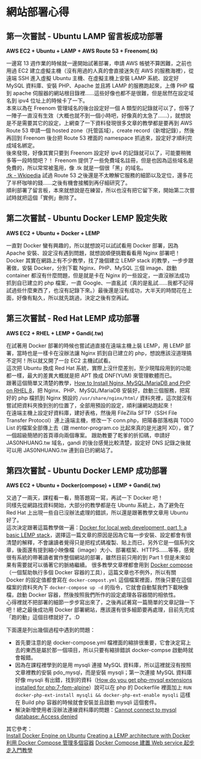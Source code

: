 # 網站部署心得
## 第一次嘗試 - Ubuntu LAMP 留言板成功部署
**AWS EC2 + Ubuntu + LAMP + AWS Route 53 + Freenom(.tk)**

一邊寫 13 週作業的時候就一邊開始試著部署，申請 AWS 帳號不算困難，之前也用過 EC2 建立虛擬主機（沒有用過的人真的會直接迷失在 AWS 的服務海裡），從遠端 SSH 進入虛擬 Ubuntu 主機、在虛擬主機上安裝 LAMP 系統、設定好 MySQL 資料庫、安裝 PHP、Apache 並且將 LAMP 的服務跑起來，上傳 PHP 檔到 apache 伺服器的網站根目錄裡……這些好像也都不是很難，但是居然在設定域名到 ipv4 位址上的時候卡了一下。  
本來以為在 Freenom 管理域名的後台設定好一個 A 類型的記錄就可以了，但等了一陣子一直沒有生效（大概也就不到一個小時吧，好像真的太急了……），就想說是不是需要其它的設定，上網查了一下資料發現很多文章的教學都是要再到 AWS Route 53 申請一個 hosted zone（托管區域），create record（新增記錄），然後再回到 Freenom 後台把 Route 53 裡面的 namespace 抓過來，設定好才順利完成域名綁定。  
後來發現，好像其實只要到 Freenom 設定好 ipv4 的記錄就可以了，可能要稍微多等一段時間吧？！ 
Freenom 提供了一些免費域名註冊，但是也因為這些域名是免費的，所以常常被濫用，像 .tk 就是一個很「黑」的域名。  
[.tk - Wkipedia](https://zh.wikipedia.org/zh-tw/.tk)
試過 Route 53 之後還是不太瞭解它服務的細節以及定位，還多花了半杯咖啡的錢……之後有機會接觸到再仔細研究了。  
順利部署了留言板，本來就想說是在練習，所以也沒有把它留下來，開始第二次嘗試時就把這個「實例」刪除了。

## 第二次嘗試 - Ubuntu Docker LEMP 設定失敗
**AWS EC2 + Ubuntu + Docker + LEMP**

一直對 Docker 蠻有興趣的，所以就想說可以試試看用 Docker 部署，因為 Apache 安裝、設定沒有遇到問題，就想說順便挑戰看看用 Nginx 部署吧！  
Docker 其實在網路上有不少教學，找了幾個建立 LEMP stack 的教學，一步步跟著做，安裝 Docker，分別下載 Nginx、PHP、MySQL 三個 image、啟動 container 都沒有什麼問題，但是就是卡在 Nginx 的一些設定，一直沒辦法成功抓到自已建立的 php 檔案，一直 Google、一直亂試（真的是亂試……我都不記得試過些什麼東西了，也沒有記錄下來。）最後還是沒有成功，大半天的時間花在上面，好像有點久，所以就先跳過，決定之後有空再試。  

## 第三次嘗試 - Red Hat LEMP 成功部署
**AWS EC2 + RHEL + LEMP + Gandi(.tw)**

在試著用 Docker 部署的時候也嘗試過直接在遠端主機上裝 LEMP，用 LEMP 部署，當時也是一樣卡在沒辦法讓 Nginx 抓到自已建立的 php，想說應該沒道理搞不定阿！所以就又開了一台 EC2 主機試試看。  
這次把 Ubuntu 換成 Red Hat 系統，實際上沒什麼差別，至少現階段用到的功能都一樣，最大的差異大概就是把 APT 換成 DNF(YUM) 來管理軟體而已。  
跟著這個簡單又清楚的教學，[How to Install Nginx, MySQL/MariaDB and PHP on RHEL 8](https://www.tecmint.com/install-nginx-mysql-php-on-rhel-8/)，把 Nginx、PHP、MySQL/MariaDB 安裝好，啟動三個服務，把寫好的 php 檔抓到 Nginx 預設的 `/usr/share/nginx/html/` 資料夾裡，這次就沒有嘗試把資料夾換到別的位置了，全部用預設的設定，順利讓網站跑起來！  
在遠端主機上設定好資料庫，建好表格，然後用 FileZilla SFTP（SSH File Transfer Protocol）連上遠端主機，修改一下 conn.php，把陽春部落格與 T0D0 List 的檔案全部傳上去（跟 mentor-program.co 比起來真的是光速阿 XD），做了一個超級簡陋的首頁導向兩個專案。
跟助教要了乾爹的折扣碼，申請好 JAS0NHUANG.tw 域名，gandi 的後台感覺比較清楚，設定好 DNS 記錄之後就可以用 JAS0NHUANG.tw 連到自已的網站了。

## 第四次嘗試 - Ubuntu Docker LEMP 成功部署
**AWS EC2 + Ubuntu + Docker(compose) + LEMP + Gandi(.tw)**

又過了一兩天，課程看一看，簡答題寫一寫，再試一下 Docker 吧！  
同樣先從網路找資料開始，大部分的教學都是在 Ubuntu 系統上，為了避免在 Red Hat 上出現一些自已沒辦法處理的錯誤，所以還是跟著教學文章用 Ubuntu 好了。  
這次決定跟著這篇教學做一遍：[Docker for local web development, part 1: a basic LEMP stack](https://tech.osteel.me/posts/docker-for-local-web-development-part-1-a-basic-lemp-stack#domain-name)，選擇這一篇文章的原因是因為它每一步安裝、設定都會有很清楚的解釋，不會讓讀者覺得只是把程式碼複製、貼上而已，另外它是一個系列文章，後面還有提到縮小映像檔（image）大小、部署框架、HTTPS……等等，感覺很有系統的帶著讀者實作整個網站的部署，雖然目前只用的到 Part 1 但是未來如果有需要就可以循著它的脈絡繼續。
很多教學文章裡都會用到 [Docker compose](https://docs.docker.com/compose/)（一個幫助執行多個 Docker 容器的工具），這篇文章也不例外，所以有關 Docker 的設定值都會寫在 `docker-compost.yml` 這個檔案裡面，然後只要在這個檔案的資料夾內下 `docker-compose up -d` 的指令，它就會自動幫我們下載映像檔，啟動 Docker 容器，然後按照我們所作的設定處理各容器間的相依性。  
心得裡就不把部署的細節一步步寫出來了，之後再試著寫一篇簡單的文章記錄一下吧！總之最後成功用 Docker 部署網站，應該還有很多細節要再處理，目前先完成「跑的動」這個目標就好了。:D

下面還是列出幾個過程中遇到的問題：

- 首先要注意的是 docker-compose.yml 檔裡面的縮排很重要，它會決定寫上去的東西是屬於那一個項目，所以只要有縮排錯誤 docker-compse 啟動時就會報錯。  
- 因為在課程裡學到的是用 mysqli 連接 MySQL 資料庫，所以這裡就沒有按照文章裡教的安裝 pdo_mysql，而是安裝 mysqli；第一次連接 MySQL 資料庫好像 mysqli 有出錯，找到的資料（[How do you get php-mysql extensions installed for php:7-fpm-alpine](https://github.com/docker-library/php/issues/279#issuecomment-236441847)）說可以在 php 的 Dockerfile 裡面加上 `RUN docker-php-ext-install mysqli && docker-php-ext-enable mysqli` 這樣在 Build php 容器的時候就會安裝並且啟動 mysqli 這個套件。  
- 解決新增使用者沒辦法連線資料庫的問題：[Cannot connect to mysql database: Access denied](https://github.com/docker-library/mysql/issues/51)

其它參考：  
[Install Docker Engine on Ubuntu](https://docs.docker.com/engine/install/ubuntu/)
[Creating a LEMP architecture with Docker](https://www.moulin-mael.fr/creating-a-lemp-architecture-with-docker/)
[利用 Docker Compose 管理多個容器](https://www.coderbridge.com/@Jemmy1234/6d48f03f39284fe98ae9808f1243ef98)
[Docker Compose 建置 Web service 起步走入門教學](https://blog.techbridge.cc/2018/09/07/docker-compose-tutorial-intro/)
